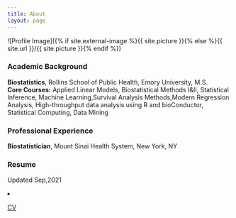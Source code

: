 ```yaml
---
title: About
layout: page
---
```

![Profile Image]({% if site.external-image %}{{ site.picture }}{% else %}{{ site.url }}/{{ site.picture }}{% endif %})


<body style="background-image:url('off-white-bg.jpg');">
<div id="academic-background" class="section level3">
<h3>Academic Background</h3>
<p><strong>Biostatistics</strong>, Rollins School of Public Health, Emory University, M.S.<br />
<strong>Core Courses:</strong> Applied Linear Models, Biostatistical Methods I&amp;II, Statistical Inference, Machine Learning,Survival Analysis Methods,Modern Regression Analysis, High-throughput data analysis using R and bioConductor, Statistical Computing, Data Mining</p>

</div>
<div id="professional-experience" class="section level3">
<h3>Professional Experience</h3>
<p><strong>Biostatistician</strong>, Mount Sinai Health System, New York, NY<br />


</div>
<div id="Resume" class="section level3">
<h3>Resume</h3>
<p>Updated Sep,2021<br /> <li><a href="https://huoxingyue14.github.io/h/assets/Resume1.pdf"> <p>CV</p> </a></li>

